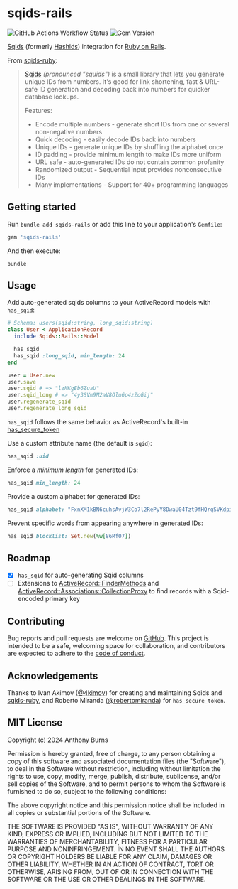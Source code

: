 # sqids-rails

![GitHub Actions Workflow Status](https://img.shields.io/github/actions/workflow/status/tbhb/sqids-rails/tests.yml)
![Gem Version](https://img.shields.io/gem/v/sqids-rails)

[Sqids](https://sqids.org) (formerly [Hashids](https://github.com/hashids)) integration for [Ruby on Rails](https://rubyonrails.org).

From [sqids-ruby](https://github.com/sqids/sqids-ruby):

> [Sqids](https://sqids.org/ruby) _(pronounced "squids")_ is a small library that lets you generate unique IDs from numbers. It's good for link shortening, fast & URL-safe ID generation and decoding back into numbers for quicker database lookups.
>
> Features:
>
> - Encode multiple numbers - generate short IDs from one or several non-negative numbers
> - Quick decoding - easily decode IDs back into numbers
> - Unique IDs - generate unique IDs by shuffling the alphabet once
> - ID padding - provide minimum length to make IDs more uniform
> - URL safe - auto-generated IDs do not contain common profanity
> - Randomized output - Sequential input provides nonconsecutive IDs
> - Many implementations - Support for 40+ programming languages

## Getting started

Run `bundle add sqids-rails` or add this line to your application's `Gemfile`:

```ruby
gem 'sqids-rails'
```

And then execute:

```shell
bundle
```

## Usage

Add auto-generated sqids columns to your ActiveRecord models with `has_sqid`:

```ruby
# Schema: users(sqid:string, long_sqid:string)
class User < ApplicationRecord
  include Sqids::Rails::Model

  has_sqid
  has_sqid :long_sqid, min_length: 24
end

user = User.new
user.save
user.sqid # => "lzNKgEb6ZuaU"
user.sqid_long # => "4y3SVm9M2aV8Olu6p4zZoGij"
user.regenerate_sqid
user.regenerate_long_sqid
```

`has_sqid` follows the same behavior as ActiveRecord's built-in [has_secure_token](https://api.rubyonrails.org/classes/ActiveRecord/SecureToken/ClassMethods.html#method-i-has_secure_token)

Use a custom attribute name (the default is `sqid`):

```ruby
has_sqid :uid
```

Enforce a _minimum length_ for generated IDs:

```ruby
has_sqid min_length: 24
```

Provide a custom alphabet for generated IDs:

```ruby
has_sqid alphabet: "FxnXM1kBN6cuhsAvjW3Co7l2RePyY8DwaU04Tzt9fHQrqSVKdpimLGIJOgb5ZE"
```

Prevent specific words from appearing anywhere in generated IDs:

```ruby
has_sqid blocklist: Set.new(%w[86Rf07])
```

## Roadmap

- [x] `has_sqid` for auto-generating Sqid columns
- [ ] Extensions to [ActiveRecord::FinderMethods](https://api.rubyonrails.org/classes/ActiveRecord/FinderMethods.html) and [ActiveRecord::Associations::CollectionProxy](https://api.rubyonrails.org/classes/ActiveRecord/Associations/CollectionProxy.html#method-i-find) to find records with a Sqid-encoded primary key

## Contributing

Bug reports and pull requests are welcome on [GitHub](https://github.com/tbhb/sqids-rails). This project is intended to be a safe, welcoming space for collaboration, and contributors are expected to adhere to the [code of conduct](https://github.com/tbhb/sqids-rails/blob/main/CODE_OF_CONDUCT.md).

## Acknowledgements

Thanks to Ivan Akimov ([@4kimov](https://github.com/4kimov)) for creating and maintaining Sqids and [sqids-ruby](https://github.com/sqids/sqids-ruby), and Roberto Miranda ([@robertomiranda](https://github.com/robertomiranda)) for `has_secure_token`.

## MIT License

Copyright (c) 2024 Anthony Burns

Permission is hereby granted, free of charge, to any person obtaining a copy
of this software and associated documentation files (the "Software"), to deal
in the Software without restriction, including without limitation the rights
to use, copy, modify, merge, publish, distribute, sublicense, and/or sell
copies of the Software, and to permit persons to whom the Software is
furnished to do so, subject to the following conditions:

The above copyright notice and this permission notice shall be included in
all copies or substantial portions of the Software.

THE SOFTWARE IS PROVIDED "AS IS", WITHOUT WARRANTY OF ANY KIND, EXPRESS OR
IMPLIED, INCLUDING BUT NOT LIMITED TO THE WARRANTIES OF MERCHANTABILITY,
FITNESS FOR A PARTICULAR PURPOSE AND NONINFRINGEMENT. IN NO EVENT SHALL THE
AUTHORS OR COPYRIGHT HOLDERS BE LIABLE FOR ANY CLAIM, DAMAGES OR OTHER
LIABILITY, WHETHER IN AN ACTION OF CONTRACT, TORT OR OTHERWISE, ARISING FROM,
OUT OF OR IN CONNECTION WITH THE SOFTWARE OR THE USE OR OTHER DEALINGS IN
THE SOFTWARE.
